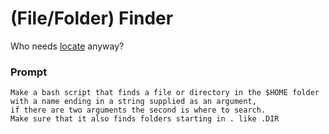 # (File/Folder) Finder

Who needs [locate](https://www.geeksforgeeks.org/locate-command-in-linux-with-examples/) anyway?

### Prompt
```
Make a bash script that finds a file or directory in the $HOME folder with a name ending in a string supplied as an argument,
if there are two arguments the second is where to search.
Make sure that it also finds folders starting in . like .DIR
```

